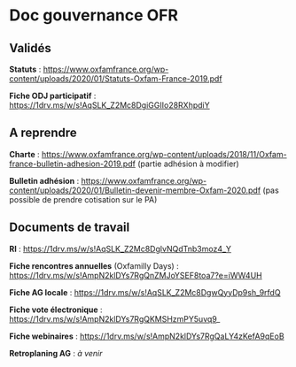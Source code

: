 # Doc gouvernance OFR

## Validés

**Statuts** : https://www.oxfamfrance.org/wp-content/uploads/2020/01/Statuts-Oxfam-France-2019.pdf

**Fiche ODJ participatif** : https://1drv.ms/w/s!AqSLK_Z2Mc8DgiGGIIo28RXhpdiY

## A reprendre

**Charte** : https://www.oxfamfrance.org/wp-content/uploads/2018/11/Oxfam-france-bulletin-adhesion-2019.pdf (partie adhésion à modifier)

**Bulletin adhésion** : https://www.oxfamfrance.org/wp-content/uploads/2020/01/Bulletin-devenir-membre-Oxfam-2020.pdf (pas possible de prendre cotisation sur le PA)

## Documents de travail

**RI** : https://1drv.ms/w/s!AqSLK_Z2Mc8DglvNQdTnb3moz4_Y

**Fiche rencontres annuelles** (Oxfamilly Days) : https://1drv.ms/w/s!AmpN2klDYs7RgQnZMJoYSEF8toa7?e=iWW4UH

**Fiche AG locale** : https://1drv.ms/w/s!AqSLK_Z2Mc8DgwQyyDp9sh_9rfdQ

**Fiche vote électronique** : https://1drv.ms/w/s!AmpN2klDYs7RgQKMSHzmPY5uvq9_

**Fiche webinaires** : https://1drv.ms/w/s!AmpN2klDYs7RgQaLY4zKefA9qEoB

**Retroplaning AG** : _à venir_

